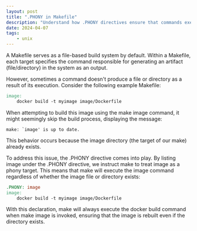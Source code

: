 ```yaml
---
layout: post
title: ".PHONY in Makefile"
description: "Understand how .PHONY directives ensure that commands execute even when corresponding files or directories exist"
date: 2024-04-07
tags:
    - unix
---
```


A Makefile serves as a file-based build system by default. Within a Makefile, each target specifies the command responsible for generating an artifact (file/directory) in the system as an output.

However, sometimes a command doesn't produce a file or directory as a result of its execution. Consider the following example Makefile:

```makefile
image:
    docker build -t myimage image/Dockerfile
```

When attempting to build this image using the make image command, it might seemingly skip the build process, displaying the message:

```
make: `image' is up to date.
```

This behavior occurs because the image directory (the target of our make) already exists.

To address this issue, the .PHONY directive comes into play. By listing image under the .PHONY directive, we instruct make to treat image as a phony target. This means that make will execute the image command regardless of whether the image file or directory exists:

```makefile
.PHONY: image
image:
    docker build -t myimage image/Dockerfile
```

With this declaration, make will always execute the docker build command when make image is invoked, ensuring that the image is rebuilt even if the directory exists.
